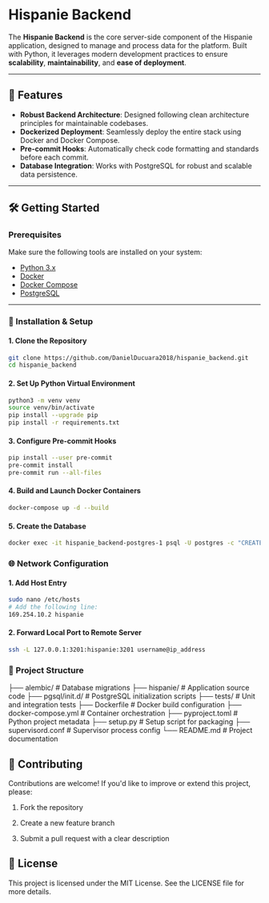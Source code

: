 # Hispanie Backend

The **Hispanie Backend** is the core server-side component of the Hispanie application, designed to manage and process data for the platform. Built with Python, it leverages modern development practices to ensure **scalability**, **maintainability**, and **ease of deployment**.

---

## 🚀 Features

- **Robust Backend Architecture**: Designed following clean architecture principles for maintainable codebases.
- **Dockerized Deployment**: Seamlessly deploy the entire stack using Docker and Docker Compose.
- **Pre-commit Hooks**: Automatically check code formatting and standards before each commit.
- **Database Integration**: Works with PostgreSQL for robust and scalable data persistence.

---

## 🛠️ Getting Started

### Prerequisites

Make sure the following tools are installed on your system:

- [Python 3.x](https://www.python.org/)
- [Docker](https://www.docker.com/)
- [Docker Compose](https://docs.docker.com/compose/)
- [PostgreSQL](https://www.postgresql.org/)

---

### 🧪 Installation & Setup

#### 1. Clone the Repository

```bash
git clone https://github.com/DanielDucuara2018/hispanie_backend.git
cd hispanie_backend
```

#### 2. Set Up Python Virtual Environment

```bash
python3 -m venv venv
source venv/bin/activate
pip install --upgrade pip
pip install -r requirements.txt
```

#### 3. Configure Pre-commit Hooks

```bash
pip install --user pre-commit
pre-commit install
pre-commit run --all-files
```

#### 4. Build and Launch Docker Containers

```bash
docker-compose up -d --build
```

#### 5. Create the Database

```bash
docker exec -it hispanie_backend-postgres-1 psql -U postgres -c "CREATE DATABASE hispanie;"
```

### 🌐 Network Configuration

#### 1. Add Host Entry

```bash
sudo nano /etc/hosts
# Add the following line:
169.254.10.2 hispanie
```

#### 2. Forward Local Port to Remote Server

```bash
ssh -L 127.0.0.1:3201:hispanie:3201 username@ip_address
```

### 📁 Project Structure

├── alembic/                 # Database migrations
├── hispanie/                # Application source code
├── pgsql/init.d/            # PostgreSQL initialization scripts
├── tests/                   # Unit and integration tests
├── Dockerfile               # Docker build configuration
├── docker-compose.yml       # Container orchestration
├── pyproject.toml           # Python project metadata
├── setup.py                 # Setup script for packaging
├── supervisord.conf         # Supervisor process config
└── README.md                # Project documentation

## 🤝 Contributing

Contributions are welcome!
If you'd like to improve or extend this project, please:

1. Fork the repository

2. Create a new feature branch

3. Submit a pull request with a clear description

## 📄 License

This project is licensed under the MIT License.
See the LICENSE file for more details.
